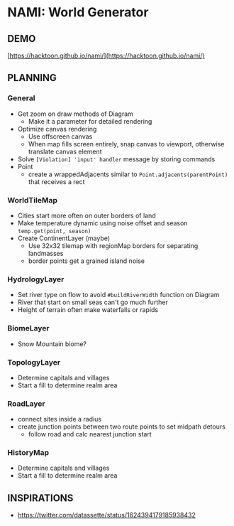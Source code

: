 # NAMI: World Generator

## DEMO

[https://hacktoon.github.io/nami/](https://hacktoon.github.io/nami/)


## PLANNING

### General
- Get zoom on draw methods of Diagram
  - Make it a parameter for detailed rendering
- Optimize canvas rendering
  - Use offscreen canvas
  - When map fills screen entirely, snap canvas to viewport,
    otherwise translate canvas element
- Solve `[Violation] 'input' handler` message by storing commands
- Point
  - create a wrappedAdjacents similar to `Point.adjacents(parentPoint)` that receives a rect


### WorldTileMap
  - Cities start more often on outer borders of land
  - Make temperature dynamic using noise offset and season `temp.get(point, season)`
  - Create ContinentLayer (maybe)
    - Use 32x32 tilemap with regionMap borders for separating landmasses
    - border points get a grained island noise

### HydrologyLayer
  - Set river type on flow to avoid `#buildRiverWidth` function on Diagram
  - River that start on small seas can't go much further
  - Height of terrain often make waterfalls or rapids

### BiomeLayer
- Snow Mountain biome?

### TopologyLayer
- Determine capitals and villages
- Start a fill to determine realm area

### RoadLayer
  - connect sites inside a radius
  - create junction points between two route points to set midpath detours
    - follow road and calc nearest junction start


### HistoryMap
- Determine capitals and villages
- Start a fill to determine realm area


## INSPIRATIONS
- https://twitter.com/datassette/status/1624394179185938432

